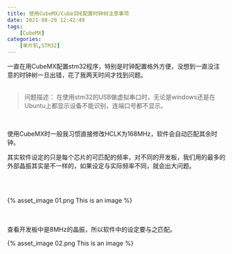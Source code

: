 ```yaml
---
title: 使用CubeMX/CubeIDE配置时钟树注意事项
date: 2021-08-20 12:42:49
tags: 
    [CubeMX] 
categories: 
    [单片机,STM32]
---
```



一直在用CubeMX配置stm32程序，特别是时钟配置格外方便，没想到一直没注意的时钟树一旦出错，花了我两天时间才找到问题。
</br>
</br>
> 问题描述：
> 在使用stm32的USB做虚拟串口时，无论是windows还是在Ubuntu上都显示设备不能识别，连端口号都不显示。
</br>

使用CubeMX时一般我习惯直接修改HCLK为168MHz，软件会自动匹配其余时钟。

其实软件设定的只是每个芯片的可匹配的频率，对不同的开发板，我们用的最多的外部晶振其实是不一样的，如果设定与实际频率不同，就会出大问题。

</br>
</br>

{% asset_image 01.png This is an image %}

</br>
</br>
查看开发板中是8MHz的晶振，所以软件中的设定要与之匹配。

{% asset_image 02.png This is an image %}


